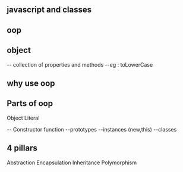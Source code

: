 ## javascript and classes

## oop

## object
-- collection of properties and methods
--eg : toLowerCase

## why use oop

## Parts of oop
Object Literal

-- Constructor function
--prototypes
--instances (new,this)
--classes



## 4 pillars
 Abstraction
 Encapsulation
 Inheritance
 Polymorphism
